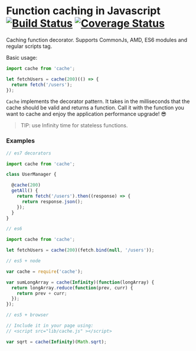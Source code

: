 # Function caching in Javascript [![Build Status](https://travis-ci.org/alejorod/cache.svg?branch=master)](https://travis-ci.org/alejorod/cache) [![Coverage Status](https://coveralls.io/repos/github/alejorod/cache/badge.svg?branch=master)](https://coveralls.io/github/alejorod/cache?branch=master)  

Caching function decorator. Supports CommonJs, AMD, ES6 modules and regular
scripts tag.

Basic usage:

```Javascript
import cache from 'cache';

let fetchUsers = cache(200)(() => {
  return fetch('/users');
});
```

```Cache``` implements the decorator pattern. It takes in the milliseconds that the cache
should be valid and returns a function. Call it with the function you want to cache and
enjoy the application performance upgrade! 😎

> TIP: use Infinity time for stateless functions.

### Examples

```Javascript
// es7 decorators

import cache from 'cache';

class UserManager {

  @cache(200)
  getAll() {
    return fetch('/users').then((response) => {
      return response.json();
    });
  }
}
```

```Javascript
// es6

import cache from 'cache';

let fetchUsers = cache(200)(fetch.bind(null, '/users'));
```

```Javascript
// es5 + node

var cache = require('cache');

var sumLongArray = cache(Infinity)(function(longArray) {
  return longArray.reduce(function(prev, curr) {
    return prev + curr;
  });
});
```

```Javascript
// es5 + browser

// Include it in your page using:
// <script src="lib/cache.js" ></script>

var sqrt = cache(Infinity)(Math.sqrt);
```
